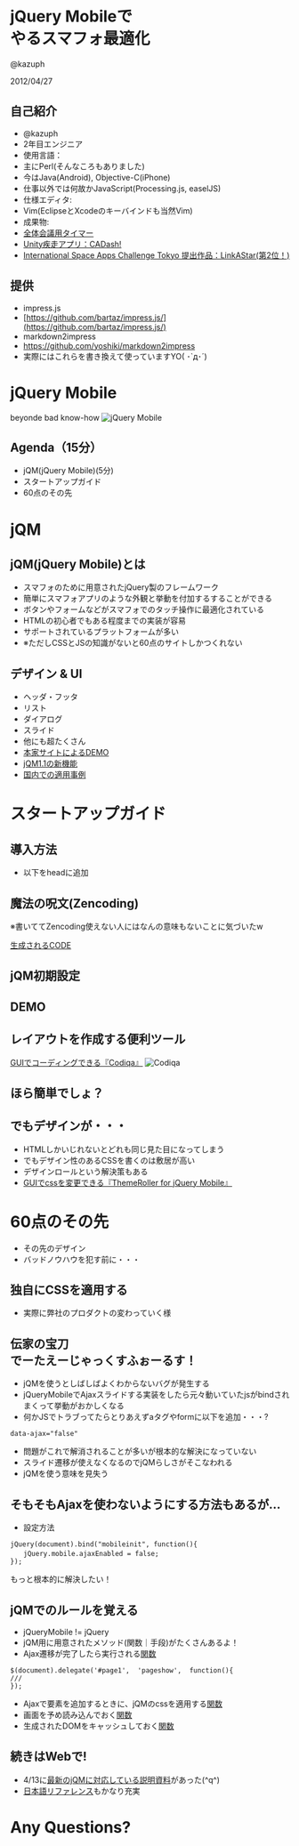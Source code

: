 jQuery Mobileで</br>やるスマフォ最適化
============
@kazuph

2012/04/27

自己紹介
------------
 * @kazuph
 * 2年目エンジニア
 * 使用言語：
  * 主にPerl(そんなころもありました)
  * 今はJava(Android), Objective-C(iPhone)
  * 仕事以外では何故かJavaScript(Processing.js, easelJS)
 * 仕様エディタ:
  * Vim(EclipseとXcodeのキーバインドも当然Vim)
 * 成果物:
  * [全体会議用タイマー](https://github.com/kazuph/TeiClock)
  * [Unity疾走アプリ：CADash!](http://www.tspaa.jp/nominate.html)
  * [International Space Apps Challenge Tokyo 提出作品：LinkAStar(第2位！)](http://fumit.blogspot.jp/2012/04/international-space-app-challenge-nasa.html)

提供
--------------
 * impress.js
  * [https://github.com/bartaz/impress.js/](https://github.com/bartaz/impress.js/)
 * markdown2impress
  * https://github.com/yoshiki/markdown2impress
 * 実際にはこれらを書き換えて使っていますYO( ･`д･´)

jQuery Mobile
=====================
beyonde bad know-how
![jQuery Mobile](http://jquerymobile.com/wp-content/uploads/2011/06/jquery-mobile-devices-beta.png)

Agenda（15分）
----------------
 * jQM(jQuery Mobile)(5分)
 * スタートアップガイド
 * 60点のその先

jQM
==============

jQM(jQuery Mobile)とは
------------------
 * スマフォのために用意されたjQuery製のフレームワーク
 * 簡単にスマフォアプリのような外観と挙動を付加するすることができる
  * ボタンやフォームなどがスマフォでのタッチ操作に最適化されている
 * HTMLの初心者でもある程度までの実装が容易
 * サポートされているプラットフォームが多い
  * ※ただしCSSとJSの知識がないと60点のサイトしかつくれない

デザイン & UI
------------------
 * ヘッダ・フッタ
 * リスト
 * ダイアログ
 * スライド
 * 他にも超たくさん
 * [本家サイトによるDEMO](http://jquerymobile.com/demos/1.1.0/)
 * [jQM1.1の新機能](http://screw-axis.com/2012/04/20/jquery-mobile-1-1-0/)
 * [国内での適用事例](http://ascii.jp/elem/000/000/674/674677/)

スタートアップガイド
==================

導入方法
------------------
 * 以下をheadに追加
<script src="https://gist.github.com/2501207.js?file=gistfile1.txt"></script>

魔法の呪文(Zencoding)
-----------------
<script src="https://gist.github.com/2501353.js?file=gistfile1.html"></script>

※書いててZencoding使えない人にはなんの意味もないことに気づいたw

[生成されるCODE](https://gist.github.com/2504014)

jQM初期設定
---------------
<script src="https://gist.github.com/2504175.js?file=gistfile1.html"></script>

DEMO
--------------

レイアウトを作成する便利ツール
------------------
[GUIでコーディングできる『Codiqa』](http://www.codiqa.com/)
![Codiqa](http://codiqa.com/static/images/v3/home/cta_image_right_builder.png)

ほら簡単でしょ？
--------------

でもデザインが・・・
-----------------
 * HTMLしかいじれないとどれも同じ見た目になってしまう
 * でもデザイン性のあるCSSを書くのは敷居が高い
  * デザインロールという解決策もある
   * [GUIでcssを変更できる『ThemeRoller for jQuery Mobile』](http://jquerymobile.com/themeroller/)

60点のその先
================
 * その先のデザイン
 * バッドノウハウを犯す前に・・・

独自にCSSを適用する
-----------------
 * 実際に弊社のプロダクトの変わっていく様

伝家の宝刀<br/>でーたえーじゃっくすふぉーるす！
------------------
 * jQMを使うとしばしばよくわからないバグが発生する
  * jQueryMobileでAjaxスライドする実装をしたら元々動いていたjsがbindされまくって挙動がおかしくなる
 * 何かJSでトラブってたらとりあえずaタグやformに以下を追加・・・?
```
data-ajax="false"
```
 * 問題がこれで解消されることが多いが根本的な解決になっていない
 * スライド遷移が使えなくなるのでjQMらしさがそこなわれる
 * jQMを使う意味を見失う

そもそもAjaxを使わないようにする方法もあるが…
------------------
 * 設定方法
```
jQuery(document).bind("mobileinit", function(){
　　jQuery.mobile.ajaxEnabled = false;
});
```
もっと根本的に解決したい！

jQMでのルールを覚える
-----------------
 * jQueryMobile != jQuery
 * jQM用に用意されたメソッド(関数｜手段)がたくさんあるよ！
  * Ajax遷移が完了したら実行される[関数](http://d.hatena.ne.jp/pikotea/20120405/1333631161)
```
$(document).delegate('#page1',  'pageshow',  function(){
///
});
```
  * Ajaxで要素を追加するときに、jQMのcssを適用する[関数](http://hisasann.com/housetect/2011/06/jquerymobile_1.html)
  * 画面を予め読み込んでおく[関数](http://dev.screw-axis.com/doc/jquery_mobile/components/pages_dialogs/cache/)
  * 生成されたDOMをキャッシュしておく[関数]()

続きはWebで!
--------------------
 * 4/13に[最新のjQMに対応している説明資料](http://msto.jp/th2/)があった(^q^)
 * [日本語リファレンス](http://dev.screw-axis.com/doc/jquery_mobile/)もかなり充実



Any Questions?
================
